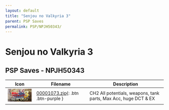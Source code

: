 ```yaml
---
layout: default
title: "Senjou no Valkyria 3"
parent: PSP Saves
permalink: PSP/NPJH50343/
---
```

# Senjou no Valkyria 3

## PSP Saves - NPJH50343

| Icon | Filename | Description |
|------|----------|-------------|
| ![Senjou no Valkyria 3](ICON0.PNG) | [00001073.zip](00001073.zip){: .btn .btn-purple } | CH2 All potentials, weapons, tank parts, Max Acc, huge DCT & EX |
